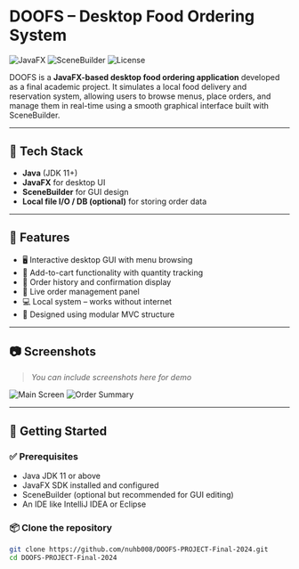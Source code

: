 # DOOFS – Desktop Food Ordering System

![JavaFX](https://img.shields.io/badge/JavaFX-Desktop%20App-blue.svg)
![SceneBuilder](https://img.shields.io/badge/SceneBuilder-GUI-orange.svg)
![License](https://img.shields.io/badge/License-MIT-green.svg)

DOOFS is a **JavaFX-based desktop food ordering application** developed as a final academic project. It simulates a local food delivery and reservation system, allowing users to browse menus, place orders, and manage them in real-time using a smooth graphical interface built with SceneBuilder.

---

## 🧰 Tech Stack

- **Java** (JDK 11+)
- **JavaFX** for desktop UI
- **SceneBuilder** for GUI design
- **Local file I/O / DB (optional)** for storing order data

---

## 🎯 Features

- 🖥️ Interactive desktop GUI with menu browsing
- 🍔 Add-to-cart functionality with quantity tracking
- 🧾 Order history and confirmation display
- 🛒 Live order management panel
- 💻 Local system – works without internet
- 🧱 Designed using modular MVC structure

---

## 📷 Screenshots

> _You can include screenshots here for demo_

![Main Screen](assets/screenshot1.png)
![Order Summary](assets/screenshot2.png)

---

## 🚀 Getting Started

### ✅ Prerequisites

- Java JDK 11 or above
- JavaFX SDK installed and configured
- SceneBuilder (optional but recommended for GUI editing)
- An IDE like IntelliJ IDEA or Eclipse

### 📦 Clone the repository

```bash
git clone https://github.com/nuhb008/DOOFS-PROJECT-Final-2024.git
cd DOOFS-PROJECT-Final-2024
